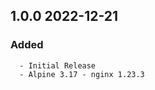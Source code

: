 ## 1.0.0 2022-12-21 <dave at tiredofit dot ca>

   ### Added
      - Initial Release
      - Alpine 3.17 - nginx 1.23.3


